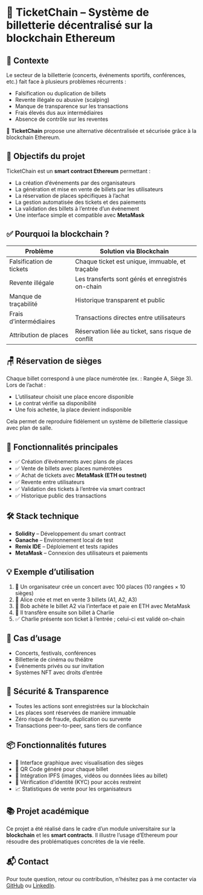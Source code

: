 
# 🎫 TicketChain – Système de billetterie décentralisé sur la blockchain Ethereum

## 📌 Contexte  
Le secteur de la billetterie (concerts, événements sportifs, conférences, etc.) fait face à plusieurs problèmes récurrents :  

- Falsification ou duplication de billets  
- Revente illégale ou abusive (scalping)  
- Manque de transparence sur les transactions  
- Frais élevés dus aux intermédiaires  
- Absence de contrôle sur les reventes  

🎯 **TicketChain** propose une alternative décentralisée et sécurisée grâce à la blockchain Ethereum.

## 🎯 Objectifs du projet  

TicketChain est un **smart contract Ethereum** permettant :  

- La création d’événements par des organisateurs  
- La génération et mise en vente de billets par les utilisateurs  
- La réservation de places spécifiques à l’achat  
- La gestion automatisée des tickets et des paiements  
- La validation des billets à l’entrée d’un événement  
- Une interface simple et compatible avec **MetaMask**

## ✅ Pourquoi la blockchain ?

| Problème                  | Solution via Blockchain                             |
|--------------------------|------------------------------------------------------|
| Falsification de tickets | Chaque ticket est unique, immuable, et traçable     |
| Revente illégale         | Les transferts sont gérés et enregistrés on-chain   |
| Manque de traçabilité    | Historique transparent et public                    |
| Frais d’intermédiaires   | Transactions directes entre utilisateurs            |
| Attribution de places    | Réservation liée au ticket, sans risque de conflit  |

## 🪑 Réservation de sièges

Chaque billet correspond à une place numérotée (ex. : Rangée A, Siège 3).  
Lors de l’achat :  
- L’utilisateur choisit une place encore disponible  
- Le contrat vérifie sa disponibilité  
- Une fois achetée, la place devient indisponible  

Cela permet de reproduire fidèlement un système de billetterie classique avec plan de salle.

## 🔧 Fonctionnalités principales

- ✅ Création d’événements avec plans de places  
- ✅ Vente de billets avec places numérotées  
- ✅ Achat de tickets avec **MetaMask (ETH ou testnet)**  
- ✅ Revente entre utilisateurs  
- ✅ Validation des tickets à l’entrée via smart contract  
- ✅ Historique public des transactions  

## 🛠️ Stack technique

- **Solidity** – Développement du smart contract  
- **Ganache** – Environnement local de test  
- **Remix IDE** – Déploiement et tests rapides  
- **MetaMask** – Connexion des utilisateurs et paiements  

## 💡 Exemple d’utilisation

1. 🎤 Un organisateur crée un concert avec 100 places (10 rangées × 10 sièges)  
2. 👤 Alice crée et met en vente 3 billets (A1, A2, A3)  
3. 🧑 Bob achète le billet A2 via l’interface et paie en ETH avec MetaMask  
4. 🔁 Il transfère ensuite son billet à Charlie  
5. ✅ Charlie présente son ticket à l’entrée ; celui-ci est validé on-chain  

## 🧠 Cas d’usage

- Concerts, festivals, conférences  
- Billetterie de cinéma ou théâtre  
- Événements privés ou sur invitation  
- Systèmes NFT avec droits d’entrée  

## 🔐 Sécurité & Transparence

- Toutes les actions sont enregistrées sur la blockchain  
- Les places sont réservées de manière immuable  
- Zéro risque de fraude, duplication ou survente  
- Transactions peer-to-peer, sans tiers de confiance  

## 📦 Fonctionnalités futures

- 🎨 Interface graphique avec visualisation des sièges  
- 🧾 QR Code généré pour chaque billet  
- 🎫 Intégration IPFS (images, vidéos ou données liées au billet)  
- 🛂 Vérification d’identité (KYC) pour accès restreint  
- 📈 Statistiques de vente pour les organisateurs  

## 📚 Projet académique

Ce projet a été réalisé dans le cadre d’un module universitaire sur la **blockchain** et les **smart contracts**. Il illustre l’usage d’Ethereum pour résoudre des problématiques concrètes de la vie réelle.

## 📬 Contact

Pour toute question, retour ou contribution, n'hésitez pas à me contacter via [GitHub](#https://github.com/Kamaal404) ou [LinkedIn](#https://www.linkedin.com/in/kamal-saalaoui-69400b297/).
